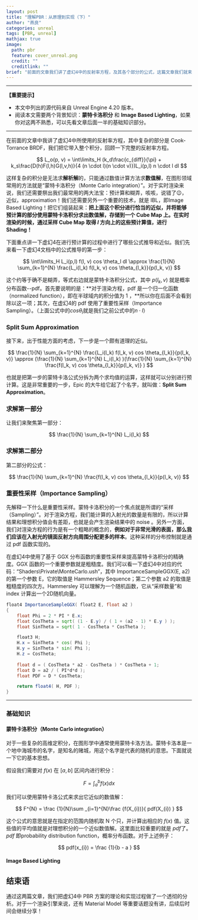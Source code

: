 ```yaml
---
layout: post
title: "理解PBR：从原理到实现（下）"
author: "燕良"
categories: unreal
tags: [PBR, unreal]
mathjax: true
image:
  path: pbr
  feature: cover_unreal.png
  credit: ""
  creditlink: ""
brief: "前面的文章我们讲了虚幻4中的反射率方程，及其各个部分的公式，这篇文章我们就来讲明白这个方程是如何在实时渲染中求解的！"
---
```


----------
**【重要提示】**  
* 本文中列出的源代码来自 Unreal Engine 4.20 版本。
* 阅读本文需要两个背景知识：**蒙特卡洛积分** 和 **Image Based Lighting**，如果你对这两不熟悉，可以先看文章后面一半的基础知识部分。  

----------  

在前面的文章中我讲了虚幻4中所使用的反射率方程，其中复杂的部分是 Cook-Torrance BRDF，我们把它带入整个积分，回顾一下完整的反射率方程。

$$
L_o(p, v) = \int\limits_H (k_d\frac{c_{diff}}{\pi} + k_s\frac{D(h)F(l,h)G(l,v,h)}{4 (n \cdot l)(n \cdot v)})L_i(p,l) n \cdot l dl
$$

这样复杂的积分是无法求**解析解**的，只能通过数值计算方法求**数值解**，在图形领域常用的方法就是“蒙特卡洛积分（Monte Carlo integration）”。对于实时渲染来说，我们还需要祭出我们最常用的两大法宝：预计算和糊弄，咳咳，说错了:wink:，近似，approximation！我们还需要另外一个重要的技术，就是 IBL，即Image Based Lighting！把它们组装起来：**把上面这个积分进行恰当的近似，并将能够预计算的部分使用蒙特卡洛积分求出数值解，存储到一个 Cube Map 上。在实时渲染的时候，通过采样 Cube Map 取得 $l$ 方向上的这些预计算值，进行 Shading！**

下面重点讲一下虚幻4在进行预计算的过程中进行了哪些公式推导和近似。我们先来看一下虚幻4文档中的公式推导的第一步：

$$
\int\limits_H L_i(p,l) f(l, v) cos \theta_l dl \approx \frac{1}{N} \sum_{k=1}^{N} \frac{L_i(l_k) f(l_k, v) cos \theta_{l_k}}{p(l_k, v)}
$$

这个约等于确不是糊弄，等式右边就是蒙特卡洛积分公式，其中 $p(l_k, v)$ 就是概率分布函数--pdf。首先要说明的是：**对于渲染方程，pdf 是一个归一化函数（normalized function），即在半球域内的积分值为 1 ，**所以你在后面不会看到除以这一项；其次，在虚幻4的 pdf 使用了重要性采样（Importance Sampling）。（上面公式中的$cos \theta_l$就是我们之前公式中的$n \cdot l$）

### Split Sum Approximation

接下来，出于性能方面的考虑，下一步是一个颇有道理的近似。

$$
\frac{1}{N} \sum_{k=1}^{N} \frac{L_i(l_k) f(l_k, v) cos \theta_{l_k}}{p(l_k, v)} \approx (\frac{1}{N} \sum_{k=1}^{N} L_i(l_k) )(\frac{1}{N} \sum_{k=1}^{N} \frac{f(l_k, v) cos \theta_{l_k}}{p(l_k, v)} )
$$

也就是把第一步的蒙特卡洛公式分拆为两个求均值的运算，这样就可以分别进行预计算。这是非常重要的一步，Epic 的大牛给它起了个名字，就叫做：**Split Sum Approximation**。

### 求解第一部分

让我们来聚焦第一部分：

$$
\frac{1}{N} \sum_{k=1}^{N} L_i(l_k) 
$$

### 求解第二部分

第二部分的公式：

$$
\frac{1}{N} \sum_{k=1}^{N} \frac{f(l_k, v) cos \theta_{l_k}}{p(l_k, v)} 
$$


### 重要性采样（Importance Sampling）

先解释一下什么是重要性采样。蒙特卡洛积分的一个焦点就是所谓的“采样（Sampling）”。对于渲染方程，我们能计算的入射光的数量是有限的，所以计算结果和理想积分值会有差距，也就是会产生渲染结果中的 noise 。另外一方面，我们对渲染方程的行为是有一个粗略的概念的，**例如对于非常光滑的表面，那么我们应该在入射光的镜面反射方向周围分配更多的样本**。这种采样的分布控制就是通过 pdf 函数实现的。  

在虚幻4中使用了基于 GGX 分布函数的重要性采样来提高蒙特卡洛积分的精确度。GGX 函数的一个重要参数就是粗糙度。我们可以看一下虚幻4中对应的代码：“Shaders\Private\MonteCarlo.ush”，其中 ImportanceSampleGGX(E, a2) 的第一个参数 E，它的取值是 Hammersley Sequence；第二个参数 a2 的取值是粗糙度的四次方。Hammersley 可以理解为一个随机函数，它从“采样数量”和 index 计算出一个2D随机向量。

``` glsl
float4 ImportanceSampleGGX( float2 E, float a2 )
{
	float Phi = 2 * PI * E.x;
	float CosTheta = sqrt( (1 - E.y) / ( 1 + (a2 - 1) * E.y ) );
	float SinTheta = sqrt( 1 - CosTheta * CosTheta );

	float3 H;
	H.x = SinTheta * cos( Phi );
	H.y = SinTheta * sin( Phi );
	H.z = CosTheta;
	
	float d = ( CosTheta * a2 - CosTheta ) * CosTheta + 1;
	float D = a2 / ( PI*d*d );
	float PDF = D * CosTheta;

	return float4( H, PDF );
}
```

----------
### 基础知识

#### 蒙特卡洛积分（Monte Carlo integration）

对于一些复杂的高维定积分，在图形学中通常使用蒙特卡洛方法。蒙特卡洛本是一个地中海城市的名字，是知名的赌城，用这个名字是代表的随机的意思。下面就说一下它的基本思想。

假设我们需要对 $f(x)$ 在 $[a,b]$ 区间内进行积分：

$$
F = \int _{a}^{b}f(x)dx
$$

我们可以使用蒙特卡洛公式来求出它近似的数值解：

$$
F^{N} = \frac {1}{N}\sum _{i=1}^{N}\frac {f(X_{i})}{ pdf(X_{i}) }
$$

这个公式的意思就是在指定的范围内随机取 N 个只，并计算出相应的 $f(x)$ 值。这些值的平均值就是对理想积分的一个近似数值解。这里面比较重要的就是 *pdf*了。*pdf* 即probability distribution function，概率分布函数。对于上述例子：

$$
pdf(x_{i}) = \frac {1}{b - a }
$$

#### Image Based Lighting


## 结束语

通过这两篇文章，我们把虚幻4中 PBR 方案的理论和实现过程做了一个透彻的分析。对于一个渲染引擎来说，还有 Material Model 等重要话题没有讲，后续后时间会继续分享！